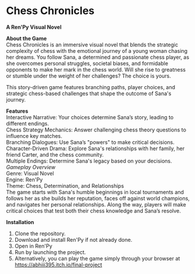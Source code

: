 # **Chess Chronicles**

**A Ren'Py Visual Novel**

**About the Game**  
Chess Chronicles is an immersive visual novel that blends the strategic complexity of chess with the emotional journey of a young woman chasing her dreams. You follow Sana, a determined and passionate chess player, as she overcomes personal struggles, societal biases, and formidable opponents to make her mark in the chess world. Will she rise to greatness or stumble under the weight of her challenges? The choice is yours.

This story-driven game features branching paths, player choices, and strategic chess-based challenges that shape the outcome of Sana's journey.

**Features**  
Interactive Narrative: Your choices determine Sana’s story, leading to different endings.  
Chess Strategy Mechanics: Answer challenging chess theory questions to influence key matches.  
Branching Dialogues: Use Sana’s "powers" to make critical decisions.
Character-Driven Drama: Explore Sana's relationships with her family, her friend Carter, and the chess community.  
Multiple Endings: Determine Sana's legacy based on your decisions.  
_Gameplay Overview_  
Genre: Visual Novel  
Engine: Ren'Py  
Theme: Chess, Determination, and Relationships    
The game starts with Sana's humble beginnings in local tournaments and follows her as she builds her reputation, faces off against world champions, and navigates her personal relationships. Along the way, players will make critical choices that test both their chess knowledge and Sana’s resolve.

**Installation**
1. Clone the repository.
2. Download and install Ren'Py if not already done.
3. Open in Ren'Py
4. Run by launching the project.
5. Alternatively, you can play the game simply through your browser at https://abhiii395.itch.io/final-project 
